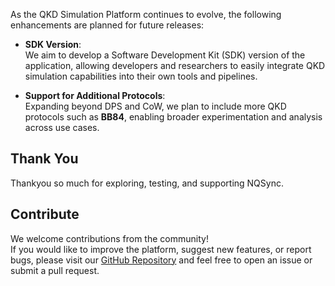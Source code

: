 As the QKD Simulation Platform continues to evolve, the following enhancements are planned for future releases:

- **SDK Version**:  
  We aim to develop a Software Development Kit (SDK) version of the application, allowing developers and researchers to easily integrate QKD simulation capabilities into their own tools and pipelines.

- **Support for Additional Protocols**:  
  Expanding beyond DPS and CoW, we plan to include more QKD protocols such as **BB84**, enabling broader experimentation and analysis across use cases.

## Thank You

Thankyou so much for exploring, testing, and supporting NQSync.

## Contribute

We welcome contributions from the community!  
If you would like to improve the platform, suggest new features, or report bugs, please visit our [GitHub Repository](https://github.com/BhumikaUpadhyay05/NQSync) and feel free to open an issue or submit a pull request.
